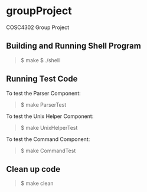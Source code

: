 # groupProject
COSC4302 Group Project

## Building and Running Shell Program

> $ make
> $ ./shell

## Running Test Code

To test the Parser Component:

> $ make ParserTest

To test the Unix Helper Component:

> $ make UnixHelperTest

To test the Command Component:

> $ make CommandTest

## Clean up code

> $ make clean
